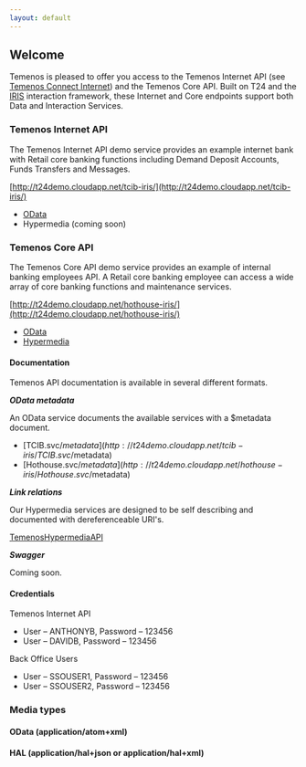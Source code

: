 ```yaml
---
layout: default
---
```

## Welcome

Temenos is pleased to offer you access to the Temenos Internet API (see [Temenos Connect Internet](http://www.temenos.com/en/products-and-services/front-end--channels/temenos-connect/temenos-connect-internet/)) and the Temenos Core API.  Built on T24 and the [IRIS](http://www.rimdsl.org) interaction framework, these Internet and Core endpoints support both Data and Interaction Services.



### Temenos Internet API

The Temenos Internet API demo service provides an example internet bank with Retail core banking functions including Demand Deposit Accounts, Funds Transfers and Messages.  

[http://t24demo.cloudapp.net/tcib-iris/](http://t24demo.cloudapp.net/tcib-iris/)

* [OData](http://t24demo.cloudapp.net/tcib-iris/TCIB.svc/)
* Hypermedia (coming soon)


### Temenos Core API

The Temenos Core API demo service provides an example of internal banking employees API.  A Retail core banking employee can access a wide array of core banking functions and maintenance services.

[http://t24demo.cloudapp.net/hothouse-iris/](http://t24demo.cloudapp.net/hothouse-iris/)

* [OData](http://t24demo.cloudapp.net/hothouse-iris/Hothouse.svc/)
* [Hypermedia](http://t24demo.cloudapp.net/hothouse-iris/Hothouse.svc/root)


#### Documentation

Temenos API documentation is available in several different formats.

***OData metadata***

An OData service documents the available services with a $metadata document.

* [TCIB.svc/$metadata](http://t24demo.cloudapp.net/tcib-iris/TCIB.svc/$metadata)
* [Hothouse.svc/$metadata](http://t24demo.cloudapp.net/hothouse-iris/Hothouse.svc/$metadata)


***Link relations***

Our Hypermedia services are designed to be self describing and documented with dereferenceable URI's.

[TemenosHypermediaAPI](rels)


***Swagger***

Coming soon.



#### Credentials

Temenos Internet API

* User – ANTHONYB, Password – 123456
* User – DAVIDB, Password – 123456


Back Office Users

* User – SSOUSER1, Password – 123456
* User – SSOUSER2, Password – 123456




### Media types

#### OData (application/atom+xml)


#### HAL (application/hal+json or application/hal+xml)





